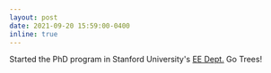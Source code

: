 ```yaml
---
layout: post
date: 2021-09-20 15:59:00-0400
inline: true
---
```


Started the PhD program in Stanford University's [EE Dept.](https://ee.stanford.edu/) Go Trees!
